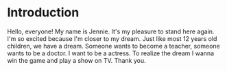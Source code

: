 # Introduction

Hello, everyone! My name is Jennie. It's my pleasure to stand here again. I'm so excited because I'm closer to my dream. Just like most 12 years old children, we have a dream. Someone wants to become a teacher, someone wants to be a doctor. I want to be a actress. To realize the dream I wanna win the game and play a show on TV. Thank you.